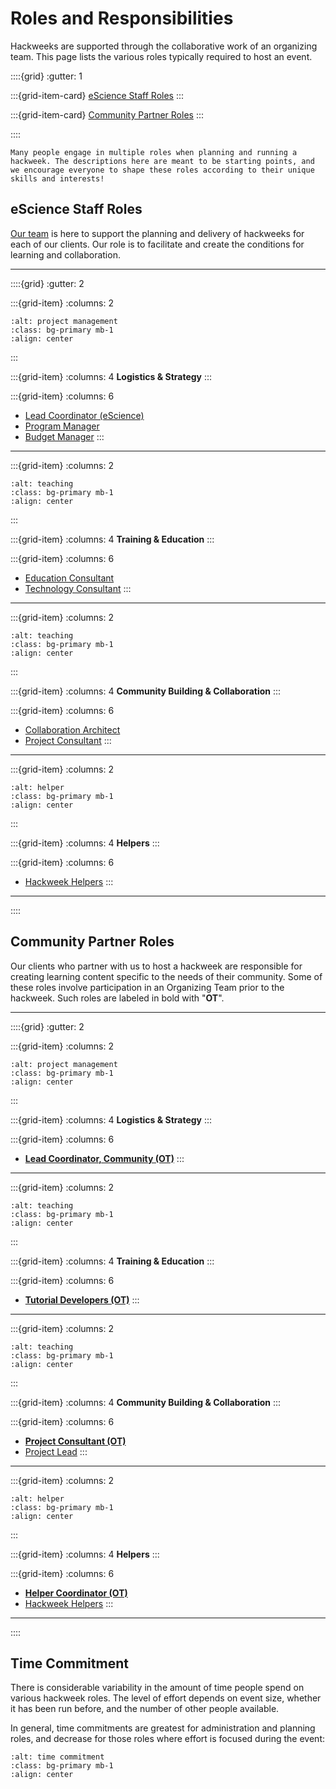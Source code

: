 # Roles and Responsibilities

Hackweeks are supported through the collaborative work of an organizing team. This page lists the various roles typically required to host an event.

::::{grid}
:gutter: 1

:::{grid-item-card} [eScience Staff Roles](#escience-staff-roles)
:::

:::{grid-item-card} [Community Partner Roles](#community-partner-roles)
:::

::::

```{note}
Many people engage in multiple roles when planning and running a hackweek. The descriptions here are meant to be starting points, and we encourage everyone to shape these roles according to their unique skills and interests!
```

## eScience Staff Roles

[Our team](../team.md) is here to support the planning and delivery of hackweeks for each of our clients. Our role is to facilitate and create the conditions for learning and collaboration.

<hr>

::::{grid}
:gutter: 2

:::{grid-item}
:columns: 2
```{image} ../images/noun-project-management-1874172.png
:alt: project management
:class: bg-primary mb-1
:align: center
```
:::

:::{grid-item}
:columns: 4
**Logistics & Strategy**
:::

:::{grid-item}
:columns: 6
* [Lead Coordinator (eScience)](lead-eScience.md) 
* [Program Manager](program-manager.md) 
* [Budget Manager](budget-manager.md) 
:::

<hr>

:::{grid-item}
:columns: 2
```{image} ../images/noun-teach-1614348.png
:alt: teaching
:class: bg-primary mb-1
:align: center
```
:::

:::{grid-item}
:columns: 4
**Training & Education**
:::

:::{grid-item}
:columns: 6
* [Education Consultant](education-consultant.md) 
* [Technology Consultant](technology-consultant.md)
:::

<hr>

:::{grid-item}
:columns: 2
```{image} ../images/noun-teamwork-1616304.png
:alt: teaching
:class: bg-primary mb-1
:align: center
```
:::

:::{grid-item}
:columns: 4
**Community Building & Collaboration**
:::

:::{grid-item}
:columns: 6
* [Collaboration Architect](collaboration-architect.md) 
* [Project Consultant](project-consultant.md)
:::

<hr>

:::{grid-item}
:columns: 2
```{image} ../images/noun-help-5401808.png
:alt: helper
:class: bg-primary mb-1
:align: center
```
:::

:::{grid-item}
:columns: 4
**Helpers**
:::

:::{grid-item}
:columns: 6
* [Hackweek Helpers](helper.md) 
:::

<hr>

::::

## Community Partner Roles

Our clients who partner with us to host a hackweek are responsible for creating learning content specific to the needs of their community. Some of these roles involve participation in an Organizing Team prior to the hackweek. Such roles are labeled in bold with "**OT**".

<hr>

::::{grid}
:gutter: 2

:::{grid-item}
:columns: 2
```{image} ../images/noun-project-management-1874172-gold.png
:alt: project management
:class: bg-primary mb-1
:align: center
```
:::

:::{grid-item}
:columns: 4
**Logistics & Strategy**
:::

:::{grid-item}
:columns: 6
* [**Lead Coordinator, Community (OT)**](lead-community.md) 
:::

<hr>

:::{grid-item}
:columns: 2
```{image} ../images/noun-teach-1614348-gold.png
:alt: teaching
:class: bg-primary mb-1
:align: center
```
:::

:::{grid-item}
:columns: 4
**Training & Education**
:::

:::{grid-item}
:columns: 6
* [**Tutorial Developers (OT)**](tutorial-developer.md) 
:::

<hr>

:::{grid-item}
:columns: 2
```{image} ../images/noun-teamwork-1616304-gold.png
:alt: teaching
:class: bg-primary mb-1
:align: center
```
:::

:::{grid-item}
:columns: 4
**Community Building & Collaboration**
:::

:::{grid-item}
:columns: 6
* [**Project Consultant (OT)**](project-consultant.md)
* [Project Lead](project-lead.md) 
:::

<hr>

:::{grid-item}
:columns: 2
```{image} ../images/noun-help-5401808-gold.png
:alt: helper
:class: bg-primary mb-1
:align: center
```
:::

:::{grid-item}
:columns: 4
**Helpers**
:::

:::{grid-item}
:columns: 6
* [**Helper Coordinator (OT)**](helper-coordinator.md)
* [Hackweek Helpers](helper.md) 
:::

<hr>

::::

## Time Commitment

There is considerable variability in the amount of time people spend on various hackweek roles. The level of effort depends on event size, whether it has been run before, and the number of other people available. 

In general, time commitments are greatest for administration and planning roles, and decrease for those roles where effort is focused during the event: 

```{image} ../images/community-roles-time-commitment.png
:alt: time commitment
:class: bg-primary mb-1
:align: center
```
